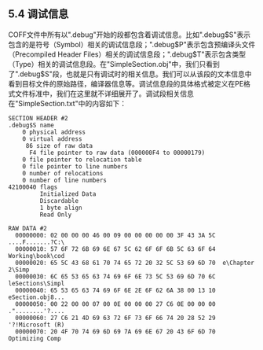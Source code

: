 ## 5.4 调试信息

COFF文件中所有以".debug"开始的段都包含着调试信息。比如".debug\$S"表示包含的是符号（Symbol）相关的调试信息段；".debug\$P"表示包含预编译头文件（Precompiled
Header
Files）相关的调试信息段；".debug\$T"表示包含类型（Type）相关的调试信息段。在"SimpleSection.obj"中，我们只看到了".debug\$S"段，也就是只有调试时的相关信息。我们可以从该段的文本信息中看到目标文件的原始路径，编译器信息等。调试信息段的具体格式被定义在PE格式文件标准中，我们在这里就不详细展开了。调试段相关信息在"SimpleSection.txt"中的内容如下：

    SECTION HEADER #2
    .debug$S name
        0 physical address
        0 virtual address
         86 size of raw data
          F4 file pointer to raw data (000000F4 to 00000179)
        0 file pointer to relocation table
        0 file pointer to line numbers
        0 number of relocations
        0 number of line numbers
    42100040 flags
             Initialized Data
             Discardable
             1 byte align
             Read Only

    RAW DATA #2
      00000000: 02 00 00 00 46 00 09 00 00 00 00 00 3F 43 3A 5C  ....F.......?C:\
      00000010: 57 6F 72 6B 69 6E 67 5C 62 6F 6F 6B 5C 63 6F 64  Working\book\cod
      00000020: 65 5C 43 68 61 70 74 65 72 20 32 5C 53 69 6D 70  e\Chapter 2\Simp
      00000030: 6C 65 53 65 63 74 69 6F 6E 73 5C 53 69 6D 70 6C  leSections\Simpl
      00000040: 65 53 65 63 74 69 6F 6E 2E 6F 62 6A 38 00 13 10  eSection.obj8...
      00000050: 00 22 00 00 07 00 0E 00 00 00 27 C6 0E 00 00 00  ."........'?....
      00000060: 27 C6 21 4D 69 63 72 6F 73 6F 66 74 20 28 52 29  '?!Microsoft (R)
      00000070: 20 4F 70 74 69 6D 69 7A 69 6E 67 20 43 6F 6D 70   Optimizing Comp
